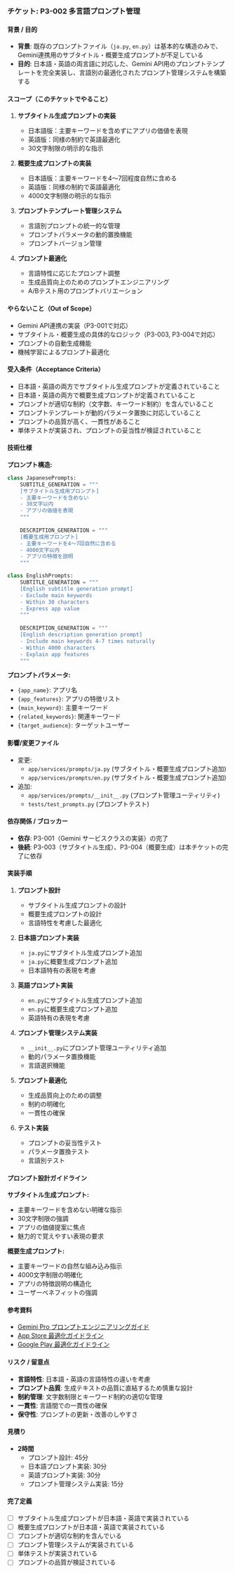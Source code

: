 ### チケット: P3-002 多言語プロンプト管理

#### 背景 / 目的

- **背景**: 既存のプロンプトファイル（`ja.py`, `en.py`）は基本的な構造のみで、Gemini連携用のサブタイトル・概要生成プロンプトが不足している
- **目的**: 日本語・英語の両言語に対応した、Gemini API用のプロンプトテンプレートを完全実装し、言語別の最適化されたプロンプト管理システムを構築する

#### スコープ（このチケットでやること）

1. **サブタイトル生成プロンプトの実装**
   - 日本語版：主要キーワードを含めずにアプリの価値を表現
   - 英語版：同様の制約で英語最適化
   - 30文字制限の明示的な指示

2. **概要生成プロンプトの実装**
   - 日本語版：主要キーワードを4〜7回程度自然に含める
   - 英語版：同様の制約で英語最適化
   - 4000文字制限の明示的な指示

3. **プロンプトテンプレート管理システム**
   - 言語別プロンプトの統一的な管理
   - プロンプトパラメータの動的置換機能
   - プロンプトバージョン管理

4. **プロンプト最適化**
   - 言語特性に応じたプロンプト調整
   - 生成品質向上のためのプロンプトエンジニアリング
   - A/Bテスト用のプロンプトバリエーション

#### やらないこと（Out of Scope）

- Gemini API連携の実装（P3-001で対応）
- サブタイトル・概要生成の具体的なロジック（P3-003, P3-004で対応）
- プロンプトの自動生成機能
- 機械学習によるプロンプト最適化

#### 受入条件（Acceptance Criteria）

- 日本語・英語の両方でサブタイトル生成プロンプトが定義されていること
- 日本語・英語の両方で概要生成プロンプトが定義されていること
- プロンプトが適切な制約（文字数、キーワード制約）を含んでいること
- プロンプトテンプレートが動的パラメータ置換に対応していること
- プロンプトの品質が高く、一貫性があること
- 単体テストが実装され、プロンプトの妥当性が検証されていること

#### 技術仕様

**プロンプト構造:**
```python
class JapanesePrompts:
    SUBTITLE_GENERATION = """
    [サブタイトル生成用プロンプト]
    - 主要キーワードを含めない
    - 30文字以内
    - アプリの価値を表現
    """
    
    DESCRIPTION_GENERATION = """
    [概要生成用プロンプト]
    - 主要キーワードを4〜7回自然に含める
    - 4000文字以内
    - アプリの特徴を説明
    """

class EnglishPrompts:
    SUBTITLE_GENERATION = """
    [English subtitle generation prompt]
    - Exclude main keywords
    - Within 30 characters
    - Express app value
    """
    
    DESCRIPTION_GENERATION = """
    [English description generation prompt]
    - Include main keywords 4-7 times naturally
    - Within 4000 characters
    - Explain app features
    """
```

**プロンプトパラメータ:**
- `{app_name}`: アプリ名
- `{app_features}`: アプリの特徴リスト
- `{main_keyword}`: 主要キーワード
- `{related_keywords}`: 関連キーワード
- `{target_audience}`: ターゲットユーザー

#### 影響/変更ファイル

- 変更:
  - `app/services/prompts/ja.py` (サブタイトル・概要生成プロンプト追加)
  - `app/services/prompts/en.py` (サブタイトル・概要生成プロンプト追加)
- 追加:
  - `app/services/prompts/__init__.py` (プロンプト管理ユーティリティ)
  - `tests/test_prompts.py` (プロンプトテスト)

#### 依存関係 / ブロッカー

- **依存**: P3-001（Gemini サービスクラスの実装）の完了
- **後続**: P3-003（サブタイトル生成）、P3-004（概要生成）は本チケットの完了に依存

#### 実装手順

1. **プロンプト設計**
   - サブタイトル生成プロンプトの設計
   - 概要生成プロンプトの設計
   - 言語特性を考慮した最適化

2. **日本語プロンプト実装**
   - `ja.py`にサブタイトル生成プロンプト追加
   - `ja.py`に概要生成プロンプト追加
   - 日本語特有の表現を考慮

3. **英語プロンプト実装**
   - `en.py`にサブタイトル生成プロンプト追加
   - `en.py`に概要生成プロンプト追加
   - 英語特有の表現を考慮

4. **プロンプト管理システム実装**
   - `__init__.py`にプロンプト管理ユーティリティ追加
   - 動的パラメータ置換機能
   - 言語選択機能

5. **プロンプト最適化**
   - 生成品質向上のための調整
   - 制約の明確化
   - 一貫性の確保

6. **テスト実装**
   - プロンプトの妥当性テスト
   - パラメータ置換テスト
   - 言語別テスト

#### プロンプト設計ガイドライン

**サブタイトル生成プロンプト:**
- 主要キーワードを含めない明確な指示
- 30文字制限の強調
- アプリの価値提案に焦点
- 魅力的で覚えやすい表現の要求

**概要生成プロンプト:**
- 主要キーワードの自然な組み込み指示
- 4000文字制限の明確化
- アプリの特徴説明の構造化
- ユーザーベネフィットの強調

#### 参考資料

- [Gemini Pro プロンプトエンジニアリングガイド](https://ai.google.dev/docs/prompt_engineering)
- [App Store 最適化ガイドライン](https://developer.apple.com/app-store/optimization/)
- [Google Play 最適化ガイドライン](https://support.google.com/googleplay/android-developer/answer/9859452)

#### リスク / 留意点

- **言語特性**: 日本語・英語の言語特性の違いを考慮
- **プロンプト品質**: 生成テキストの品質に直結するため慎重な設計
- **制約管理**: 文字数制限とキーワード制約の適切な管理
- **一貫性**: 言語間での一貫性の確保
- **保守性**: プロンプトの更新・改善のしやすさ

#### 見積り

- **2時間**
  - プロンプト設計: 45分
  - 日本語プロンプト実装: 30分
  - 英語プロンプト実装: 30分
  - プロンプト管理システム実装: 15分

#### 完了定義

- [ ] サブタイトル生成プロンプトが日本語・英語で実装されている
- [ ] 概要生成プロンプトが日本語・英語で実装されている
- [ ] プロンプトが適切な制約を含んでいる
- [ ] プロンプト管理システムが実装されている
- [ ] 単体テストが実装されている
- [ ] プロンプトの品質が検証されている
